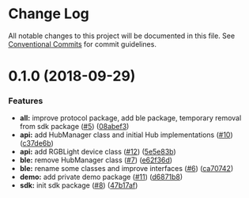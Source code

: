 # Change Log

All notable changes to this project will be documented in this file.
See [Conventional Commits](https://conventionalcommits.org) for commit guidelines.

<a name="0.1.0"></a>
# 0.1.0 (2018-09-29)


### Features

* **all:** improve protocol package, add ble package, temporary removal from sdk package ([#5](https://github.com/clebert/powered-up/issues/5)) ([08abef3](https://github.com/clebert/powered-up/commit/08abef3))
* **api:** add HubManager class and initial Hub implementations ([#10](https://github.com/clebert/powered-up/issues/10)) ([c37de6b](https://github.com/clebert/powered-up/commit/c37de6b))
* **api:** add RGBLight device class ([#12](https://github.com/clebert/powered-up/issues/12)) ([5e5e83b](https://github.com/clebert/powered-up/commit/5e5e83b))
* **ble:** remove HubManager class ([#7](https://github.com/clebert/powered-up/issues/7)) ([e62f36d](https://github.com/clebert/powered-up/commit/e62f36d))
* **ble:** rename some classes and improve interfaces ([#6](https://github.com/clebert/powered-up/issues/6)) ([ca70742](https://github.com/clebert/powered-up/commit/ca70742))
* **demo:** add private demo package ([#11](https://github.com/clebert/powered-up/issues/11)) ([d6871b8](https://github.com/clebert/powered-up/commit/d6871b8))
* **sdk:** init sdk package ([#8](https://github.com/clebert/powered-up/issues/8)) ([47b17af](https://github.com/clebert/powered-up/commit/47b17af))
